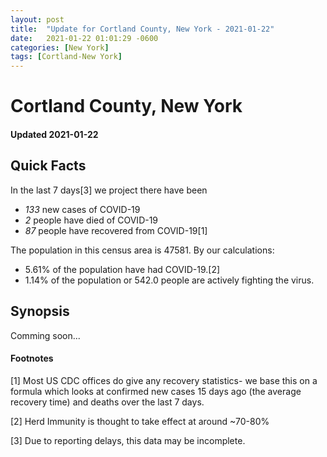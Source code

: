 ```yaml
---
layout: post
title:  "Update for Cortland County, New York - 2021-01-22"
date:   2021-01-22 01:01:29 -0600
categories: [New York]
tags: [Cortland-New York]
---
```


# Cortland County, New York
#### Updated 2021-01-22

## Quick Facts

In the last 7 days[3] we project there have been
- *133* new cases of COVID-19
- *2* people have died of COVID-19
- *87* people have recovered from COVID-19[1]

The population in this census area is 47581. By our calculations:
- 5.61% of the population have had COVID-19.[2]
- 1.14% of the population or 542.0 people are actively fighting the virus.

## Synopsis

Comming soon...


#### Footnotes

[1] Most US CDC offices do give any recovery statistics- we base this on a formula which looks at confirmed new cases
15 days ago (the average recovery time) and deaths over the last 7 days.

[2] Herd Immunity is thought to take effect at around ~70-80%

[3] Due to reporting delays, this data may be incomplete.
 
    